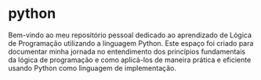 # python
Bem-vindo ao meu repositório pessoal dedicado ao aprendizado de Lógica de Programação utilizando a linguagem Python. Este espaço foi criado para documentar minha jornada no entendimento dos princípios fundamentais da lógica de programação e como aplicá-los de maneira prática e eficiente usando Python como linguagem de implementação.
